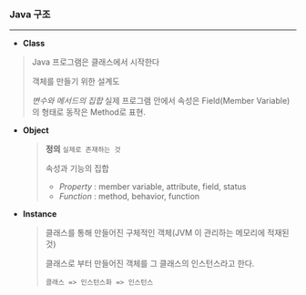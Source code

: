 ### Java 구조

---

* **Class**

> Java 프로그램은 클래스에서 시작한다
>
> 객체를 만들기 위한 설계도
>
> *변수와 메서드의 집합*
> 실제 프로그램 안에서 속성은 Field(Member Variable)의 형태로 동작은 Method로 표현.

 * **Object**

   > **정의** `실제로 존재하는 것`
   >
   > 속성과 기능의 집합
   >
   > * _Property_ : member variable, attribute, field, status
   > * _Function_ : method, behavior, function

* **Instance**

  > 클래스를 통해 만들어진 구체적인 객체(JVM 이 관리하는 메모리에 적재된 것)
  >
  > 클래스로 부터 만들어진 객체를 그 클래스의 인스턴스라고 한다.
  >
  > `클래스 => 인스턴스화 => 인스턴스`

